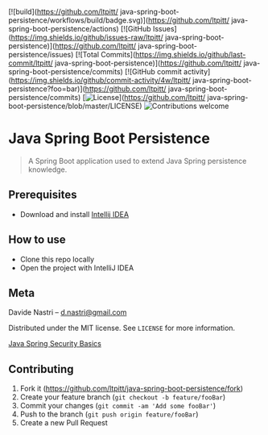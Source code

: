 [![build](https://github.com/ltpitt/
java-spring-boot-persistence/workflows/build/badge.svg)](https://github.com/ltpitt/
java-spring-boot-persistence/actions)
[![GitHub Issues](https://img.shields.io/github/issues-raw/ltpitt/
java-spring-boot-persistence)](https://github.com/ltpitt/
java-spring-boot-persistence/issues)
[![Total Commits](https://img.shields.io/github/last-commit/ltpitt/
java-spring-boot-persistence)](https://github.com/ltpitt/
java-spring-boot-persistence/commits)
[![GitHub commit activity](https://img.shields.io/github/commit-activity/4w/ltpitt/
java-spring-boot-persistence?foo=bar)](https://github.com/ltpitt/
java-spring-boot-persistence/commits)
[![License](https://img.shields.io/badge/license-MIT-blue.svg)](https://github.com/ltpitt/
java-spring-boot-persistence/blob/master/LICENSE)
![Contributions welcome](https://img.shields.io/badge/contributions-welcome-orange.svg)

# Java Spring Boot Persistence
> A Spring Boot application used to extend Java Spring persistence knowledge.

## Prerequisites

- Download and install [Intellij IDEA](https://www.jetbrains.com/idea/download)

## How to use

- Clone this repo locally
- Open the project with IntelliJ IDEA

## Meta

Davide Nastri – d.nastri@gmail.com

Distributed under the MIT license. See ``LICENSE`` for more information.

[Java Spring Security Basics](https://github.com/ltpitt/java-spring-boot-persistence)

## Contributing

1. Fork it (<https://github.com/ltpitt/java-spring-boot-persistence/fork>)
2. Create your feature branch (`git checkout -b feature/fooBar`)
3. Commit your changes (`git commit -am 'Add some fooBar'`)
4. Push to the branch (`git push origin feature/fooBar`)
5. Create a new Pull Request

